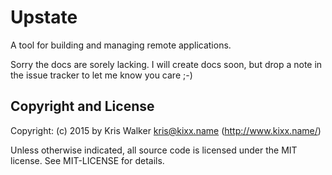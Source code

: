 Upstate
=======

A tool for building and managing remote applications.

Sorry the docs are sorely lacking. I will create docs soon, but drop a note in the issue tracker to let me know you care ;-)


Copyright and License
---------------------
Copyright: (c) 2015 by Kris Walker <kris@kixx.name> (http://www.kixx.name/)

Unless otherwise indicated, all source code is licensed under the MIT license. See MIT-LICENSE for details.
